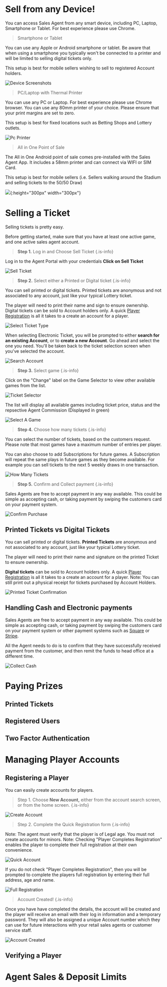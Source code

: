 <!-- TITLE: Retail Sales Agents Guide -->
<!-- SUBTITLE: A complete guide to selling tickets and paying prizes -->


# 	Sell from any Device!

You can access Sales Agent from any smart device, including PC, Laptop, Smartphone or Tablet.
For best experience please use Chrome.

> Smartphone or Tablet

You can use any Apple or Android smartphone or tablet.
Be aware that when using a smartphone you typically won't be connected to a printer and will be limited to selling digital tickets only.

This setup is best for mobile sellers wishing to sell to registered Account holders.

![Device Screenshots](/uploads/device-screenshots.png)



> PC/Laptop with Thermal Printer

You can use any PC or Laptop. For best experience please use Chrome browser.
You can use any 80mm printer of your choice. 
Please ensure that your print margins are set to zero.

This setup is best for fixed locations such as Betting Shops and Lottery outlets.

![Pc Printer](/uploads/pc-printer.png "Pc Printer")

> All in One Point of Sale 

The All in One Android point of sale comes pre-installed with the Sales Agent App.
It includes a 58mm printer and can connect via WIFI or SIM Card.

This setup is best for mobile sellers (i.e. Sellers walking around the Stadium and selling tickets to the 50/50 Draw)

![](/uploads/600-x-600.png){:height="300px" width="300px"}


# Selling a Ticket
Selling tickets is pretty easy.

Before getting started, make sure that you have at least one active game, and one active sales agent account. 

> **Step 1.** Log in and Choose Sell Ticket
{.is-info}

Log in to the Agent Portal with your credentials
**Click on Sell Ticket**

![Sell Ticket](/uploads/sell-ticket.png "Sell Ticket")

>**Step 2.** Select either a Printed or Digital ticket
{.is-info}

You can sell printed or digital tickets. 
Printed tickets are anonymous and not associated to any account, just like your typical Lottery ticket.

The player will need to print their name and sign to ensure ownership.
Digital tickets can be sold to Account holders only. A quick [Player Registration](/retail-sales-agents#registering-a-player) is all it takes to a create an account for a player.


![Select Ticket Type](/uploads/select-ticket-type.png "Select Ticket Type")


When selecting Electronic Ticket, you will be prompted to either **search for an existing Account**, or to **create a new Account**.
Go ahead and select the one you need. You'll be taken back to the ticket selection screen when you've selected the account.

![Search Account](/uploads/search-account.png "Search Account")


>**Step 3.** Select  game
{.is-info}

Click on the "Change" label on the Game Selector to view other available games from the list.

![Ticket Selector](/uploads/ticket-selector.png "Ticket Selector")


The list will display all available games including ticket price, status and the repsective Agent Commission (Displayed in green)

![Select A Game](/uploads/select-a-game.png "Select A Game")

>**Step 4.** Choose how many tickets
{.is-info}

You can select the number of tickets, based on the customers request.
Please note that most games have a maximum number of entries per player.

You can also choose to add Subscriptions for future games. A Subscription will repeat the same plays in future games as they become available.
For example you can sell tickets to the next 5 weekly draws in one transaction. 

![How Many Tickets](/uploads/how-many-tickets.png "How Many Tickets")

>**Step 5.** Confirm and Collect payment
{.is-info}

Sales Agents are free to accept payment in any way available. This could be simple as accepting cash, or taking payment by swiping the customers card on your payment system.

![Confirm Purchase](/uploads/confirm-purchase.png "Confirm Purchase")


## Printed Tickets vs Digital Tickets

You can sell printed or digital tickets. 
**Printed Tickets** are anonymous and not associated to any account, just like your typical Lottery ticket.

The player will need to print their name and signature on the printed Ticket to ensure ownership.

**Digital tickets** can be sold to Account holders only. A quick [Player Registration](/retail-sales-agents#registering-a-player) is all it takes to a create an account for a player.
Note: You can still print out a physical receipt for tickets purchased by Account Holders.

![Printed Ticket Confirmation](/uploads/printed-ticket-confirmation.png "Printed Ticket Confirmation")
## Handling Cash and Electronic payments

Sales Agents are free to accept payment in any way available. This could be simple as accepting cash, or taking payment by swiping the customers card on your payment system or other payment systems such as [Square](https://squareup.com) or [Stripe](https://stripe.com).

All the Agent needs to do is to confirm that they have successfully received payment from the customer, and then remit the funds to head office at a different time. 

![Collect Cash](/uploads/collect-cash.png "Collect Cash")

# Paying Prizes
## Printed Tickets
## Registered Users
## Two Factor Authentication

# Managing Player Accounts
## Registering a Player

You can easily create accounts for players.


> Step 1. Choose **New Account,** either from the account search screen, or from the home screen.
{.is-info}

![Create Account](/uploads/create-account.png "Create Account")

> Step 2. Complete the Quick Registration form
{.is-info}
 
 Note: The agent must verify that the player is of Legal age. You must not create accounts for minors.
 Note: Checking "Player Completes Registration" enables the player to complete their full registration at their own convenience. 
 
 ![Quick Account](/uploads/quick-account.png "Quick Account")
 

 
  If you do not check "Player Completes Registration", then you will be prompted to complete the players full registration by entering their full address, age and name.
 
 ![Full Registration](/uploads/full-registration.png "Full Registration")
 
 > Account Created!
{.is-info}
 
 Once you have have completed the details, the account will be created and the player will receive an email with their log in information and a temporary password.
They will also be assigned a unique Account number which they can use for future interactions with your retail sales agents or customer service staff.

 
 ![Account Created](/uploads/account-created.png "Account Created")








## Verifying a Player

# Agent Sales & Deposit Limits
